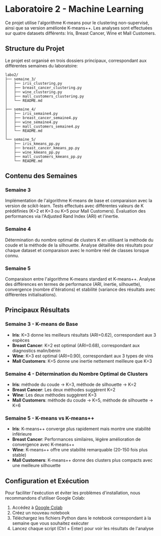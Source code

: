 # Laboratoire 2 - Machine Learning

Ce projet utilise l'algorithme K-means pour le clustering non-supervisé, ainsi que sa version améliorée K-means++. Les analyses sont effectuées sur quatre datasets différents: Iris, Breast Cancer, Wine et Mall Customers.

## Structure du Projet

Le projet est organisé en trois dossiers principaux, correspondant aux différentes semaines du laboratoire:

```
labo2/
├── semaine_3/
│   ├── iris_clustering.py
│   ├── breast_cancer_clustering.py
│   ├── wine_clustering.py
│   ├── mall_customers_clustering.py
│   └── README.md 
│
├── semaine_4/
│   ├── iris_semaine4.py
│   ├── breast_cancer_semaine4.py
│   ├── wine_semaine4.py
│   ├── mall_customers_semaine4.py
│   └── README.md 
│
└── semaine_5/
    ├── iris_kmeans_pp.py
    ├── breast_cancer_kmeans_pp.py
    ├── wine_kmeans_pp.py
    ├── mall_customers_kmeans_pp.py
    └── README.md 
```

## Contenu des Semaines

### Semaine 3
Implémentation de l'algorithme K-means de base et comparaison avec la version de scikit-learn. Tests effectués avec différentes valeurs de K prédéfinies (K=2 et K=3 ou K=5 pour Mall Customers). Évaluation des performances via l'Adjusted Rand Index (ARI) et l'inertie.

### Semaine 4
Détermination du nombre optimal de clusters K en utilisant la méthode du coude et la méthode de la silhouette. Analyse détaillée des résultats pour chaque dataset et comparaison avec le nombre réel de classes lorsque connu.

### Semaine 5
Comparaison entre l'algorithme K-means standard et K-means++. Analyse des différences en termes de performance (ARI, inertie, silhouette), convergence (nombre d'itérations) et stabilité (variance des résultats avec différentes initialisations).

## Principaux Résultats

### Semaine 3 - K-means de Base
- **Iris**: K=3 donne les meilleurs résultats (ARI=0.62), correspondant aux 3 espèces
- **Breast Cancer**: K=2 est optimal (ARI=0.68), correspondant aux diagnostics malin/bénin
- **Wine**: K=3 est optimal (ARI=0.90), correspondant aux 3 types de vins
- **Mall Customers**: K=5 donne une inertie nettement meilleure que K=3

### Semaine 4 - Détermination du Nombre Optimal de Clusters
- **Iris**: méthode du coude → K=3, méthode de silhouette → K=2
- **Breast Cancer**: Les deux méthodes suggèrent K=2
- **Wine**: Les deux méthodes suggèrent K=3
- **Mall Customers**: méthode du coude → K=5, méthode de silhouette → K=6

### Semaine 5 - K-means vs K-means++
- **Iris**: K-means++ converge plus rapidement mais montre une stabilité inférieure
- **Breast Cancer**: Performances similaires, légère amélioration de convergence avec K-means++
- **Wine**: K-means++ offre une stabilité remarquable (20-150 fois plus stable)
- **Mall Customers**: K-means++ donne des clusters plus compacts avec une meilleure silhouette

## Configuration et Exécution

Pour faciliter l'exécution et éviter les problèmes d'installation, nous recommandons d'utiliser Google Colab:

1. Accédez à [Google Colab](https://colab.research.google.com/)
2. Créez un nouveau notebook
3. Téléchargez les fichiers Python dans le notebook correspondant à la semaine que vous souhaitez exécuter
4. Lancez chaque script (Ctrl + Enter) pour voir les résultats de l'analyse
